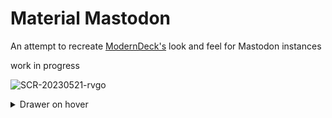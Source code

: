 # Material Mastodon
An attempt to recreate [ModernDeck's](https://github.com/dangeredwolf/ModernDeck/) look and feel for Mastodon instances

work in progress

![SCR-20230521-rvgo](https://github.com/Cinnab0nBak3ry/MaterialMastodon/assets/76500838/a5bd3867-f370-46af-ac1f-c8b494b33f68)

<details>
<summary>Drawer on hover</summary>
  
![image](https://github.com/Cinnab0nBak3ry/MaterialMastodon/assets/76500838/d5a3e510-4794-49f2-a2a4-6c30c7e3e5d9)
  
</details>
